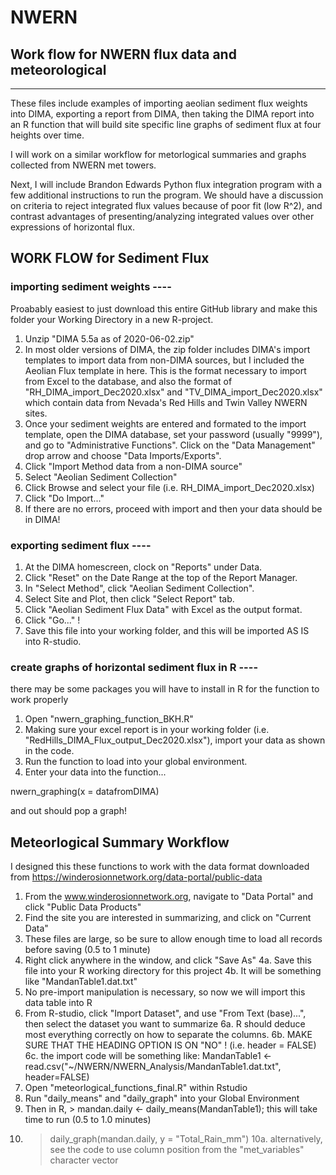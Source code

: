 # NWERN
Work flow for NWERN flux data and meteorological  
-------------
-------------
These files include examples of importing aeolian sediment flux weights into DIMA, exporting a report from DIMA, then taking the DIMA report into an R function that will build site specific line graphs of sediment flux at four heights over time. 

I will work on a similar workflow for metorlogical summaries and graphs collected from NWERN met towers. 

Next, I will include Brandon Edwards Python flux integration program with a few additional instructions to run the program. 
We should have a discussion on criteria to reject integrated flux values because of poor fit (low R^2), and contrast advantages of presenting/analyzing integrated values over other expressions of horizontal flux.


## WORK FLOW for Sediment Flux

### importing sediment weights ----

Proabably easiest to just download this entire GitHub library and make this folder your Working Directory in a new R-project.

1. Unzip "DIMA 5.5a as of 2020-06-02.zip"
2. In most older versions of DIMA, the zip folder includes DIMA's import templates to import data from non-DIMA sources, but I included the Aeolian Flux template in here. This is the format necessary to import from Excel to the database, and also the format of "RH_DIMA_import_Dec2020.xlsx" and "TV_DIMA_import_Dec2020.xlsx" which contain data from Nevada's Red Hills and Twin Valley NWERN sites.
3. Once your sediment weights are entered and formated to the import template, open the DIMA database, set your password (usually "9999"), and go to "Administrative Functions". Click on the "Data Management" drop arrow and choose "Data Imports/Exports". 
4. Click "Import Method data from a non-DIMA source"
5. Select "Aeolian Sediment Collection"
6. Click Browse and select your file (i.e. RH_DIMA_import_Dec2020.xlsx)
7. Click "Do Import..."
8. If there are no errors, proceed with import and then your data should be in DIMA!

### exporting sediment flux ----
1. At the DIMA homescreen, clock on "Reports" under Data.
2. Click "Reset" on the Date Range at the top of the Report Manager.
3. In "Select Method", click "Aeolian Sediment Collection".
4. Select Site and Plot, then click "Select Report" tab.
5. Click "Aeolian Sediment Flux Data" with Excel as the output format.
6. Click "Go..." !
7. Save this file into your working folder, and this will be imported AS IS into R-studio.

### create graphs of horizontal sediment flux in R ----
there may be some packages you will have to install in R for the function to work properly

1. Open "nwern_graphing_function_BKH.R"
2. Making sure your excel report is in your working folder (i.e. "RedHills_DIMA_Flux_output_Dec2020.xlsx"), import your data as shown in the code.
3. Run the function to load into your global environment.
4. Enter your data into the function...

nwern_graphing(x = datafromDIMA)

and out should pop a graph!

## Meteorlogical Summary Workflow
I designed this these functions to work with the data format downloaded from https://winderosionnetwork.org/data-portal/public-data

1. From the www.winderosionnetwork.org, navigate to "Data Portal" and click "Public Data Products"
2. Find the site you are interested in summarizing, and click on "Current Data"
3. These files are large, so be sure to allow enough time to load all records before saving (0.5 to 1 minute)
4. Right click anywhere in the window, and click "Save As"
4a. Save this file into your R working directory for this project
4b. It will be something like "MandanTable1.dat.txt"
5. No pre-import manipulation is necessary, so now we will import this data table into R
6. From R-studio, click "Import Dataset", and use "From Text (base)...", then select the dataset you want to summarize
6a. R should deduce most everything correctly on how to separate the columns. 
6b. MAKE SURE THAT THE HEADING OPTION IS ON "NO" ! (i.e. header = FALSE)
6c. the import code will be something like: 
      MandanTable1 <- read.csv("~/NWERN/NWERN_Analysis/MandanTable1.dat.txt", header=FALSE)
7. Open "meteorlogical_functions_final.R" within Rstudio
8. Run "daily_means" and "daily_graph" into your Global Environment
9. Then in R, > mandan.daily <- daily_means(MandanTable1); this will take time to run (0.5 to 1.0 minutes)
10. > daily_graph(mandan.daily, y = "Total_Rain_mm")
10a. alternatively, see the code to use column position from the "met_variables" character vector
